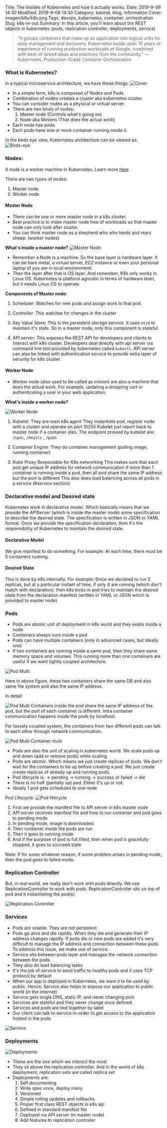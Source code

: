 Title: The Insides of Kubernetes and how it actually works.
Date: 2019-9-06 14:30
Modified: 2019-9-06 14:30
Category: tutorial, blog, information
Cover: images/k8s/k8s.png
Tags: devops, kubernetes, container, orchestration
Slug: k8s-in-out
Summary: In this article, you'll learn about the REST objects in kubernetes (pods, replication controller, deployments, service)

> "It groups containers that make up an application into logical units for easy management and discovery. Kubernetes builds upon 15 years of experience of running production workloads at Google, combined with best-of-breed ideas and practices from the community." — Kubernetes, Production-Grade Container Orchestration

### What is Kubernetes?

In a typical microservice architecture, we have these things:
![Cover](../images/k8s/architecture.jpg)

- In a simple term, k8s is composed of Nodes and Pods.
- Combination of nodes creates a cluster aka kubernetes cluster.
- You can consider nodes as a physical or virtual server.
- There are two kinds of nodes:
    1. Master node (Controls what's going on)
    2. Node aka Minions (That does the actual work)
- Each node has pods.
- Each pods have one or more container running inside it.

In the birds eye view, Kubernetes architecture can be viewed as:
![Birds-eye](../images/k8s/birds-eye.jpg)


### Nodes:
A node is a worker machine in Kubernetes. Learn more [here](https://lmgtfy.com/?q=kubernetes+nodes)

There are two types of nodes:
1. Master node
2. Worker node

#### Master Node
- There can be one or more master node in a k8s cluster.
- Best practice is to make master node free of workloads so that master node can only look after cluster.
- You can think master node as a shepherd who who tends and rears sheep. (worker nodes)

**What's inside a master node?**
![Master Node](../images/k8s/master-node.jpg)
- Remember a Node is a machine. So the base layer is hardware layer. It can be bare metal, a virtual server, EC2 instance or even your personal laptop (if you are in local environment)
- Then the layer after that is OS layer. And remember, K8s only works in Linux OS. Kubernetes is platform agnostic in terms of hardware lever, but it needs Linux OS to operate.

**Components of Master node:**
1. Scheduler: 
Watches for new pods and assign work to that pod.

2. Controller:
This watches for changes in the cluster

3. Key Value Store:
This is the persistent storage service. It uses `etcd` to maintain it's state. So in a master node, only this component is stateful.

4. API server: This exposes the REST API for developers and clients to interact with k8s cluster. Developers deal directly with api server via command line tool provided by kubernetes called `kubectl`. API server can also be linked with authentication service to provide extra layer of security for k8s cluster.

#### Worker Node
- Worker node (also used to be called as minion) are also a machine that does the actual work. For example, updating a shopping cart or authenticating a user in your web application.

**What's inside a worker node?**

![Worker Node](../images/k8s/worker-node.jpg)

1. Kubelet:
They are main k8s agent
They instantiate pod, register node with a cluster and operate on port 10255
Kubelet just report back to master node if a container dies. 
The endpoint provied by kubelet are: `/spec`, `/healtz` , `/pods`

2. Container Engine:
They do container management (pulling image, running container)

3. Kube Proxy
Responsible for K8s networking
This makes sure that each pod get unique IP address for network communication
If more than 1 container is running inside a pod, then all pod share the same IP address but the port is different
This also does load balancing across all pods in a service (#service section)


### Declarative model and Desired state
Kubernetes work in declarative model. Which basically means that we provide the APIServer (which is inside the master node) some specification to describe the desired state. The specification is written in JSON or YAML format. 
Once we provide the specification *declaration*, then it's the responsibility of Kubernetes to maintain the *desired* state. 

#### Declarative Model
We give manifest to do something. For example: At each time, there must be 5 containers running.
#### Desired State
This is done by k8s internally. For example: Since we declared to run 5 replicas, but at a particular instant of time, if only 4 are running (which don't match with declaration), then k8s kicks in and tries to maintain the desired state from the declaration manifest (written in YAML or JSON which is provided to master node)

### Pods

- Pods are atomic unit of deployment in k8s world and they exists inside a node
- Containers always runs inside a pod
- Pods can have multiple containers (only in advanced cases, but ideally one)
- If two containers are running inside a same pod, then they share same memory space and volumes. This running more than one containers are useful if we want tightly coupled architecture.

![Pod Multi](../images/k8s/pod-multi.jpg)

Here in above figure, these two containers share the same DB and also same file system and also the same IP address. 

In detail:

![Pod Multi](../images/k8s/pod-multi-detail.jpg)
Containers inside the pod share the same IP address of the pod, but the port of each container is different. Intra container communication happens inside the pods by localhost. 

For loosely coupled system, the containers from two different pods can talk to each other through network communication.


![Pod Multi Container multi](../images/k8s/pod-multi-container-multi.jpg)

- Pods are also the unit of scaling in kubernetes world. We scale pods up and down (add or remove pods) while scaling.
- Pods are *atomic*. Which means we just create replicas of pods. We don't wait for the containers to be up before creating a pod. We just create create replicas of already up and running pods.
- Pod lifecycle is: -> pending -> running -> success or failed -> die
- There is no half (partially up) pod. Either it's up or not. 
- Ideally 1 pod gets scheduled to one node

Pod Lifecycle:
![Pod lifecycle](../images/k8s/pod-lifecycle.png)
1. First we provide the manifest file to API server in k8s master node
2. API server receives manifest file and tries to run container and pod goes to pending mode
3. In pending mode, image is downloaded
4. Then container inside the pods are run
5. Then it goes to running mode
6. And if the purpose of pod is full filled, then when pod is gracefully stopped, it goes to succeed state

Note: If for some whatever reason, if some problem arises in pending mode, then the pod goes to failed mode.

### Replication Controller
But, in real world, we really don't work with pods directly. We use ReplicationController to work with pods.
ReplicationController sits on top of pod and it instantiating the pod(s)

![Replication Controller](../images/k8s/rc.png)


### Services
- Pods are volatile. They are not persistent.
- Pods go alive and die rapidly. When they die and generate their IP address changes rapidly. If pods die or new pods are added it's very difficult to manage the IP address and connection between these pods. To address this issue, we make use of service. 
- Service sits between pods layer and manages the network connection between the pods
- They also do load balancing tasks
- It's the job of service to send traffic to healthy pods and it uses TCP protocol by default
- When our app is deployed in Kubernetes, we want it to be used by public. Hence, Service also helps to expose our application to public world (in the internet)
- Service gets single DNS, static IP, and never changing port. 
- Services are stateful and they never change once defined. 
- Services and pods are tied together by label
- Our client can talk to service in-order to get access to the application hosted in the pods

![Service](../images/k8s/service.png)


### Deployments
![Deployments](../images/k8s/deployment.png)
- These are the one which we interact the most
- They sit above the replication controller. And in the world of k8s deployment, replication sets are called replica set
- Deployments are:
  1. Self documenting
  2. Write spec once, deploy many
  3. Versioned
  4. Simple rolling updates and rollbacks
  5. Proper first class REST objects in k8s api
  6. Defined in standard manifest file
  7. Deployed via API server (in master node)
  8. Add features to replication controller
